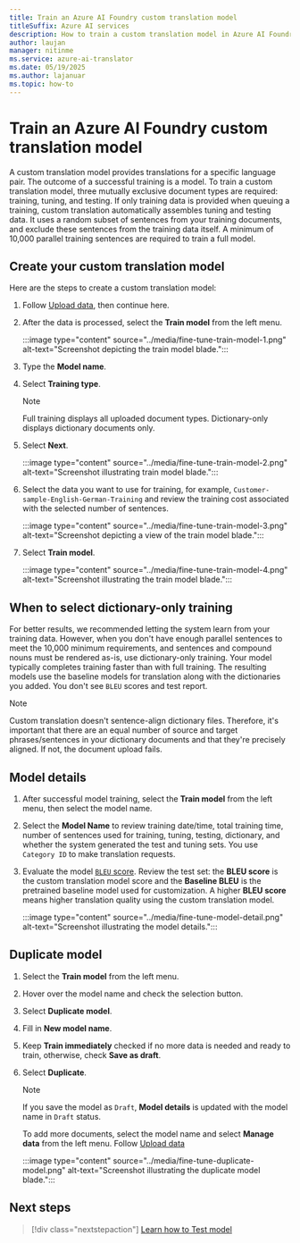 ```yaml
---
title: Train an Azure AI Foundry custom translation model
titleSuffix: Azure AI services
description: How to train a custom translation model in Azure AI Foundry.
author: laujan
manager: nitinme
ms.service: azure-ai-translator
ms.date: 05/19/2025
ms.author: lajanuar
ms.topic: how-to
---
```


# Train an Azure AI Foundry custom translation model

A custom translation model provides translations for a specific language pair. The outcome of a successful training is a model. To train a custom translation model, three mutually exclusive document types are required: training, tuning, and testing. If only training data is provided when queuing a training, custom translation automatically assembles tuning and testing data. It uses a random subset of sentences from your training documents, and exclude these sentences from the training data itself. A minimum of 10,000 parallel training sentences are required to train a full model.

## Create your custom translation model

Here are the steps to create a custom translation model:

1. Follow [Upload data](upload-data.md), then continue here.

1. After the data is processed, select the **Train model** from the left menu.

   :::image type="content" source="../media/fine-tune-train-model-1.png" alt-text="Screenshot depicting the train model blade.":::

1. Type the **Model name**.

1. Select **Training type**.

   >[!NOTE]
   >Full training displays all uploaded document types. Dictionary-only displays dictionary documents only.

1. Select **Next**.

   :::image type="content" source="../media/fine-tune-train-model-2.png" alt-text="Screenshot illustrating train model blade.":::

1. Select the data you want to use for training, for example, `Customer-sample-English-German-Training` and review the training cost associated with the selected number of sentences.

   :::image type="content" source="../media/fine-tune-train-model-3.png" alt-text="Screenshot depicting a view of the train model blade.":::

1. Select **Train model**.

   :::image type="content" source="../media/fine-tune-train-model-4.png" alt-text="Screenshot illustrating the train model blade.":::

## When to select dictionary-only training

For better results, we recommended letting the system learn from your training data. However, when you don't have enough parallel sentences to meet the 10,000 minimum requirements, and sentences and compound nouns must be rendered as-is, use dictionary-only training. Your model typically completes training faster than with full training. The resulting models use the baseline models for translation along with the dictionaries you added. You don't see `BLEU` scores and test report.

> [!NOTE] 
>Custom translation doesn't sentence-align dictionary files. Therefore, it's important that there are an equal number of source and target phrases/sentences in your dictionary documents and that they're precisely aligned. If not, the document upload fails.

## Model details

1. After successful model training, select the **Train model** from the left menu, then select the model name.

1. Select the **Model Name** to review training date/time, total training time, number of sentences used for training, tuning, testing, dictionary, and whether the system generated the test and tuning sets. You use `Category ID` to make translation requests.

1. Evaluate the model [`BLEU` score](../beginners-guide.md#what-is-a-bleu-score). Review the test set: the **BLEU score** is the custom translation model score and the **Baseline BLEU** is the pretrained baseline model used for customization. A higher **BLEU score** means higher translation quality using the custom translation model.

   :::image type="content" source="../media/fine-tune-model-detail.png" alt-text="Screenshot illustrating the model details.":::

## Duplicate model

1. Select the **Train model** from the left menu.

1. Hover over the model name and check the selection button.

1. Select **Duplicate model**.

1. Fill in **New model name**.

1. Keep **Train immediately** checked if no more data is needed and ready to train, otherwise, check **Save as draft**.

1. Select **Duplicate**.

   > [!NOTE]
   >
   > If you save the model as `Draft`, **Model details** is updated with the model name in `Draft` status.
   >
   > To add more documents, select the model name and select **Manage data** from the left menu. 
   > Follow [Upload data](upload-data.md)

   :::image type="content" source="../media/fine-tune-duplicate-model.png" alt-text="Screenshot illustrating the duplicate model blade.":::

## Next steps

> [!div class="nextstepaction"]
> [Learn how to Test model](test-model.md)